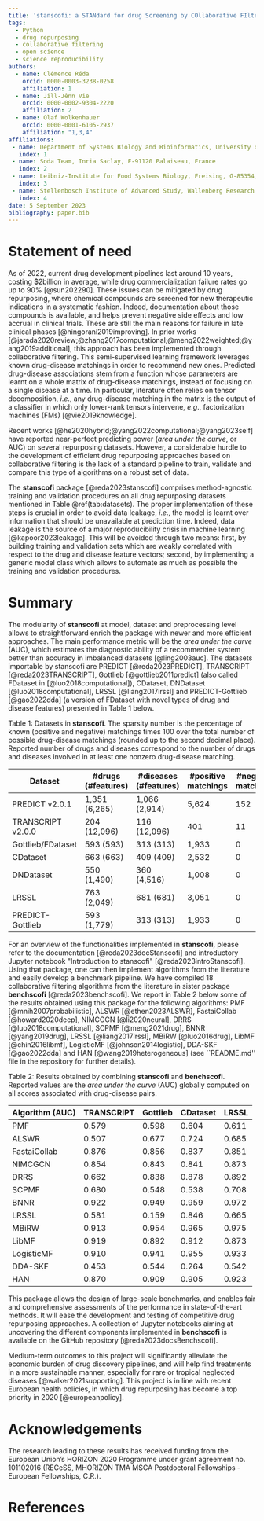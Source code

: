 ```yaml
---
title: 'stanscofi: a STANdard for drug Screening by COllaborative FIltering'
tags:
  - Python
  - drug repurposing
  - collaborative filtering
  - open science
  - science reproducibility
authors:
  - name: Clémence Réda
    orcid: 0000-0003-3238-0258
    affiliation: 1 
  - name: Jill-Jênn Vie
    orcid: 0000-0002-9304-2220
    affiliation: 2 
  - name: Olaf Wolkenhauer
    orcid: 0000-0001-6105-2937
    affiliation: "1,3,4" 
affiliations:
 - name: Department of Systems Biology and Bioinformatics, University of Rostock, Rostock, G-18055, Germany
   index: 1
 - name: Soda Team, Inria Saclay, F-91120 Palaiseau, France
   index: 2
 - name: Leibniz-Institute for Food Systems Biology, Freising, G-85354, Germany
   index: 3
 - name: Stellenbosch Institute of Advanced Study, Wallenberg Research Centre, Univ. Stellenbosch, Stellenbosch, SA-7602, South Africa
   index: 4
date: 5 September 2023
bibliography: paper.bib
---
```


# Statement of need

As of 2022, current drug development pipelines last around 10 years, costing $2billion in average, while drug commercialization failure rates go up to 90% [@sun202290]. These issues can be mitigated by drug repurposing, where chemical compounds are screened for new therapeutic indications in a systematic fashion. Indeed, documentation about those compounds is available, and helps prevent negative side effects and low accrual in clinical trials. These are still the main reasons for failure in late clinical phases [@hingorani2019improving]. In prior works [@jarada2020review;@zhang2017computational;@meng2022weighted;@yang2019additional], this approach has been implemented through collaborative filtering. This semi-supervised learning framework leverages known drug-disease matchings in order to recommend new ones. Predicted drug-disease associations stem from a function whose parameters are learnt on a whole matrix of drug-disease matchings, instead of focusing on a single disease at a time. In particular, literature often relies on tensor decomposition, *i*.*e*., any drug-disease matching in the matrix is the output of a classifier in which only lower-rank tensors intervene, *e*.*g*., factorization machines (FMs) [@vie2019knowledge]. 

Recent works [@he2020hybrid;@yang2022computational;@yang2023self] have reported near-perfect predicting power (*area under the curve*, or AUC) on several repurposing datasets. However, a considerable hurdle to the development of efficient drug repurposing approaches based on collaborative filtering is the lack of a standard pipeline to train, validate and compare this type of algorithms on a robust set of data.

The **stanscofi** package [@reda2023stanscofi] comprises method-agnostic training and validation procedures on all drug repurposing datasets mentioned in Table \@ref(tab:datasets). The proper implementation of these steps is crucial in order to avoid data leakage, *i*.*e*., the model is learnt over information that should be unavailable at prediction time. Indeed, data leakage is the source of a major reproducibility crisis in machine learning [@kapoor2023leakage]. This will be avoided through two means: first, by building training and validation sets which are weakly correlated with respect to the drug and disease feature vectors; second, by implementing a generic model class which allows to automate as much as possible the training and validation procedures.

# Summary

The modularity of **stanscofi** at model, dataset and preprocessing level allows to straightforward enrich the package with newer and more efficient approaches. The main performance metric will be the *area under the curve* (AUC), which estimates the diagnostic ability of a recommender system better than accuracy in imbalanced datasets [@ling2003auc]. The datasets importable by stanscofi are PREDICT [@reda2023PREDICT], TRANSCRIPT [@reda2023TRANSCRIPT], Gottlieb [@gottlieb2011predict] (also called FDataset in [@luo2018computational]), CDataset, DNDataset [@luo2018computational], LRSSL [@liang2017lrssl] and PREDICT-Gottlieb [@gao2022dda] (a version of FDataset with novel types of drug and disease features) presented in Table 1 below.

Table 1: Datasets in **stanscofi**. The sparsity number is the percentage of known (positive and negative) matchings times 100 over the total number of possible drug-disease matchings (rounded up to the second decimal place). Reported number of drugs and diseases correspond to the number of drugs and diseases involved in at least one nonzero drug-disease matching.

Dataset            |    #drugs (#features) | #diseases (#features) |  #positive matchings | #negative matchings  | Sparsity number
-------------------|---------------|---------------|--------------------------|-------------------------|----------------
PREDICT v2.0.1     | 1,351 (6,265) | 1,066 (2,914) |   5,624                  |  152                    | 0.34%
TRANSCRIPT v2.0.0  | 204 (12,096)  | 116 (12,096)  |   401                    |  11                     | 0.45%
Gottlieb/FDataset  | 593 (593)     | 313 (313)     |  1,933                   |    0                    | 1.04%
CDataset           | 663 (663)     | 409 (409)     |  2,532                   |     0                   | 0.93%
DNDataset          | 550  (1,490)  | 360  (4,516)  | 1,008                    |     0                   | 0.01%
LRSSL              | 763 (2,049)   | 681 (681)     | 3,051                    |      0                  | 0.59%
PREDICT-Gottlieb   | 593 (1,779)   | 313 (313)     | 1,933                    |    0                    | 1.04%

For an overview of the functionalities implemented in **stanscofi**, please refer to the documentation [@reda2023docStanscofi] and introductory Jupyter notebook "Introduction to stanscofi" [@reda2023introStanscofi]. Using that package, one can then implement algorithms from the literature and easily develop a benchmark pipeline. We have compiled 18 collaborative filtering algorithms from the literature in sister package **benchscofi** [@reda2023benchscofi]. We report in Table 2 below some of the results obtained using this package for the following algorithms: PMF [@mnih2007probabilistic], ALSWR [@ethen2023ALSWR], FastaiCollab [@howard2020deep], NIMCGCN [@li2020neural], DRRS [@luo2018computational], SCPMF [@meng2021drug], BNNR [@yang2019drug], LRSSL [@liang2017lrssl], MBiRW [@luo2016drug], LibMF [@chin2016libmf], LogisticMF [@johnson2014logistic], DDA-SKF [@gao2022dda] and HAN [@wang2019heterogeneous] (see ``README.md'' file in the repository for further details).

Table 2: Results obtained by combining **stanscofi** and **benchscofi**. Reported values are the *area under the curve* (AUC) globally computed on all scores associated with drug-disease pairs. 

  Algorithm  (AUC)         | TRANSCRIPT        | Gottlieb      | CDataset     | LRSSL      
-------------------------- | ----------------- | ------------- | ------------ | ----------
PMF                        |  0.579            |  0.598        |  0.604       |  0.611    
ALSWR                      |  0.507            |  0.677        |  0.724       |  0.685     
FastaiCollab               |  0.876            |  0.856        |  0.837       |  0.851     
NIMCGCN                    |  0.854            |  0.843        |  0.841       |  0.873     
DRRS                       |  0.662            |  0.838        |  0.878       |  0.892     
SCPMF                      |  0.680            |  0.548        |  0.538       |  0.708     
BNNR                       |  0.922            |  0.949        |  0.959       |  0.972     
LRSSL                      |  0.581            |  0.159        |  0.846       |  0.665     
MBiRW                      |  0.913            |  0.954        |  0.965       |  0.975     
LibMF                      |  0.919            |  0.892        |  0.912       |  0.873     
LogisticMF                 |  0.910            |  0.941        |  0.955       |  0.933     
DDA-SKF                    |  0.453            |  0.544        |  0.264       |  0.542     
HAN                        |  0.870            |  0.909        |  0.905       |  0.923     

This package allows the design of large-scale benchmarks, and enables fair and comprehensive assessments of the performance in state-of-the-art methods. It will ease the development and testing of competitive drug repurposing approaches. A collection of Jupyter notebooks aiming at uncovering the different components implemented in **benchscofi** is available on the GitHub repository [@reda2023docsBenchscofi].

Medium-term outcomes to this project will significantly alleviate the economic burden of drug discovery pipelines, and will help find treatments in a more sustainable manner, especially for rare or tropical neglected diseases [@walker2021supporting]. This project is in line with recent European health policies, in which drug repurposing has become a top priority in 2020 [@europeanpolicy].

# Acknowledgements

The research leading to these results has received funding from the European Union’s HORIZON 2020 Programme under grant agreement no. 101102016 (RECeSS, MHORIZON TMA MSCA Postdoctoral Fellowships - European Fellowships, C.R.).

# References